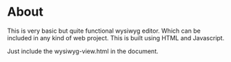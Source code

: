 About
=====

This is very basic but quite functional wysiwyg editor. Which can be included in any kind of web project. This is built using HTML and Javascript.

Just include the wysiwyg-view.html in the document.
